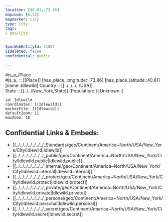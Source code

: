 ```yaml
---
location: [40.81,-73.96] 
mapzoom: [6,12] 
mapmarker: city 
type: City
tags:
- geo/City


SpocWebEntityId: 31087
isDeleted: false
confidential: public

---
```

#is_a_/Place  
#is_a_ :: [[Place]] 
[has_place_longitude::-73.96] 
[has_place_latitude::40.81] 
[name::Idlewild] 
Country :: [[../../../../USA]]  
State :: [[../../New_York,State]] 
[Population::] 
[Unknown::] 


```leaflet
id: Idlewild
coordinates: [[Idlewild]] 
markerFile: [[Idlewild]] 
defaultZoom: 11 
maxZoom: 18
```


## Confidential Links & Embeds: 
- [[../../../../../../../_Standards/geo/Continent/America~North/USA/New_York/City/Idlewild|Idlewild]] 
- [[../../../../../../../_public/geo/Continent/America~North/USA/New_York/City/Idlewild.public|Idlewild.public]] 
- [[../../../../../../../_internal/geo/Continent/America~North/USA/New_York/City/Idlewild.internal|Idlewild.internal]] 
- [[../../../../../../../_protect/geo/Continent/America~North/USA/New_York/City/Idlewild.protect|Idlewild.protect]] 
- [[../../../../../../../_private/geo/Continent/America~North/USA/New_York/City/Idlewild.private|Idlewild.private]] 
- [[../../../../../../../_personal/geo/Continent/America~North/USA/New_York/City/Idlewild.personal|Idlewild.personal]] 
- [[../../../../../../../_secret/geo/Continent/America~North/USA/New_York/City/Idlewild.secret|Idlewild.secret]] 
